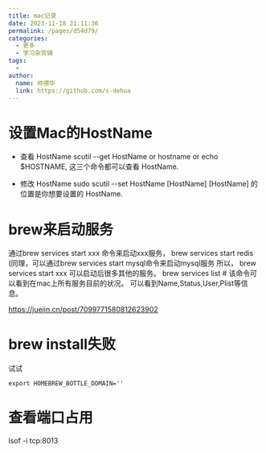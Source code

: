 ```yaml
---
title: mac记录
date: 2023-11-18 21:11:36
permalink: /pages/d54d79/
categories:
  - 更多
  - 学习杂货铺
tags:
  - 
author: 
  name: 帅德华
  link: https://github.com/s-dehua
---
```

# 设置Mac的HostName

- 查看 HostName scutil --get HostName or hostname or echo $HOSTNAME, 这三个命令都可以查看 HostName.

- 修改 HostName sudo scutil --set HostName [HostName] [HostName] 的位置是你想要设置的 HostName.

# brew来启动服务

 通过brew services start xxx 命令来启动xxx服务，
 brew services start redis
 (同理，可以通过brew services start mysql命令来启动mysql服务
 所以， brew services start xxx 可以启动后很多其他的服务。
 brew services list # 该命令可以看到在mac上所有服务目前的状况。 可以看到Name,Status,User,Plist等信息。

https://juejin.cn/post/7099771580812623902

# brew install失败

试试

```shell
export HOMEBREW_BOTTLE_DOMAIN=''
```

# 查看端口占用

lsof -i tcp:8013
